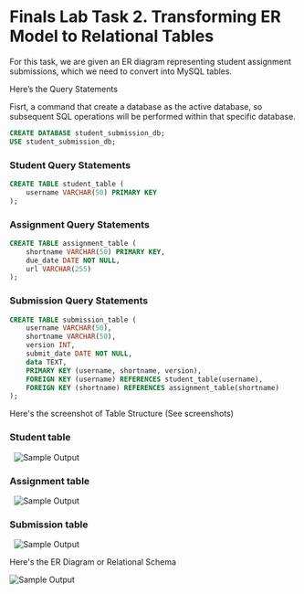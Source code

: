 # Finals Lab Task 2. Transforming ER Model to Relational Tables
For this task, we are given an ER diagram representing student assignment submissions, which we need to convert into MySQL tables.

Here’s the Query Statements

Fisrt, a command that create a database as the active database, so subsequent SQL operations will be performed within that specific database.
```sql
CREATE DATABASE student_submission_db;
USE student_submission_db;
```
### Student Query Statements
```sql
CREATE TABLE student_table (
    username VARCHAR(50) PRIMARY KEY
);
```
### Assignment Query Statements
```sql
CREATE TABLE assignment_table (
    shortname VARCHAR(50) PRIMARY KEY,
    due_date DATE NOT NULL,
    url VARCHAR(255)
);
```
### Submission Query Statements
```sql
CREATE TABLE submission_table (
    username VARCHAR(50),
    shortname VARCHAR(50),
    version INT,
    submit_date DATE NOT NULL,
    data TEXT,
    PRIMARY KEY (username, shortname, version),
    FOREIGN KEY (username) REFERENCES student_table(username),
    FOREIGN KEY (shortname) REFERENCES assignment_table(shortname)
);
```

Here's the screenshot of Table Structure (See screenshots)

### Student table

  
![Sample Output](images/STUDENTS.2.PNG)

### Assignment table

  
![Sample Output](images/ASSIGNMENTS.2.PNG)

### Submission table

  
![Sample Output](images/SUBMISSION.2.PNG)

Here's the ER Diagram or Relational Schema

![Sample Output](images/DIAGRAM.2.PNG)
